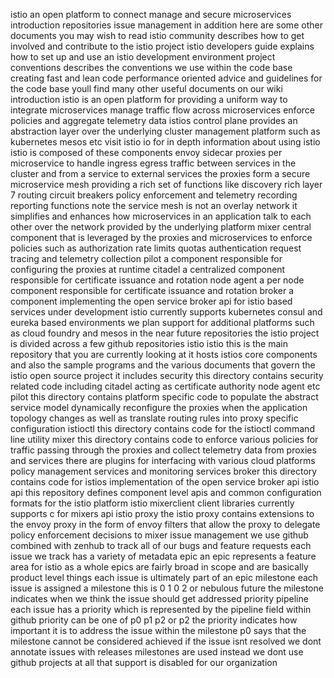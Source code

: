 istio an open platform to connect manage and secure microservices introduction repositories issue management in addition here are some other documents you may wish to read istio community describes how to get involved and contribute to the istio project istio developers guide explains how to set up and use an istio development environment project conventions describes the conventions we use within the code base creating fast and lean code performance oriented advice and guidelines for the code base youll find many other useful documents on our wiki introduction istio is an open platform for providing a uniform way to integrate microservices manage traffic flow across microservices enforce policies and aggregate telemetry data istios control plane provides an abstraction layer over the underlying cluster management platform such as kubernetes mesos etc visit istio io for in depth information about using istio istio is composed of these components envoy sidecar proxies per microservice to handle ingress egress traffic between services in the cluster and from a service to external services the proxies form a secure microservice mesh providing a rich set of functions like discovery rich layer 7 routing circuit breakers policy enforcement and telemetry recording reporting functions note the service mesh is not an overlay network it simplifies and enhances how microservices in an application talk to each other over the network provided by the underlying platform mixer central component that is leveraged by the proxies and microservices to enforce policies such as authorization rate limits quotas authentication request tracing and telemetry collection pilot a component responsible for configuring the proxies at runtime citadel a centralized component responsible for certificate issuance and rotation node agent a per node component responsible for certificate issuance and rotation broker a component implementing the open service broker api for istio based services under development istio currently supports kubernetes consul and eureka based environments we plan support for additional platforms such as cloud foundry and mesos in the near future repositories the istio project is divided across a few github repositories istio istio this is the main repository that you are currently looking at it hosts istios core components and also the sample programs and the various documents that govern the istio open source project it includes security this directory contains security related code including citadel acting as certificate authority node agent etc pilot this directory contains platform specific code to populate the abstract service model dynamically reconfigure the proxies when the application topology changes as well as translate routing rules into proxy specific configuration istioctl this directory contains code for the istioctl command line utility mixer this directory contains code to enforce various policies for traffic passing through the proxies and collect telemetry data from proxies and services there are plugins for interfacing with various cloud platforms policy management services and monitoring services broker this directory contains code for istios implementation of the open service broker api istio api this repository defines component level apis and common configuration formats for the istio platform istio mixerclient client libraries currently supports c for mixers api istio proxy the istio proxy contains extensions to the envoy proxy in the form of envoy filters that allow the proxy to delegate policy enforcement decisions to mixer issue management we use github combined with zenhub to track all of our bugs and feature requests each issue we track has a variety of metadata epic an epic represents a feature area for istio as a whole epics are fairly broad in scope and are basically product level things each issue is ultimately part of an epic milestone each issue is assigned a milestone this is 0 1 0 2 or nebulous future the milestone indicates when we think the issue should get addressed priority pipeline each issue has a priority which is represented by the pipeline field within github priority can be one of p0 p1 p2 or p2 the priority indicates how important it is to address the issue within the milestone p0 says that the milestone cannot be considered achieved if the issue isnt resolved we dont annotate issues with releases milestones are used instead we dont use github projects at all that support is disabled for our organization